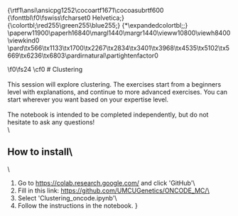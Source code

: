 {\rtf1\ansi\ansicpg1252\cocoartf1671\cocoasubrtf600
{\fonttbl\f0\fswiss\fcharset0 Helvetica;}
{\colortbl;\red255\green255\blue255;}
{\*\expandedcolortbl;;}
\paperw11900\paperh16840\margl1440\margr1440\vieww10800\viewh8400\viewkind0
\pard\tx566\tx1133\tx1700\tx2267\tx2834\tx3401\tx3968\tx4535\tx5102\tx5669\tx6236\tx6803\pardirnatural\partightenfactor0

\f0\fs24 \cf0 # Clustering\
\
This session will explore clustering. The exercises start from a beginners level with explanations, and continue to more advanced exercises. You can start wherever you want based on your expertise level. \
\
The notebook is intended to be completed independently, but do not hesitate to ask any questions!\
\
## How to install\
\
1. Go to https://colab.research.google.com/ and click 'GitHub'\
2. Fill in this link: https://github.com/UMCUGenetics/ONCODE_MC/\
3. Select 'Clustering_oncode.ipynb'\
4. Follow the instructions in the notebook. }